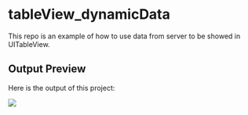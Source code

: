 # tableView_dynamicData
This repo is an example of how to use data from server to be showed in UITableView.

## Output Preview
Here is the output of this project:

![](http://luthfifr.com/buku_ios_101/gif/tableViewController/dataDinamis.gif)
